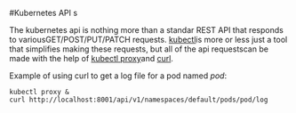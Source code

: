 #Kubernetes API s
 
The kubernetes api is nothing more than a standar REST API that responds to variousGET/POST/PUT/PATCH 
requests. [kubectl](https://github.com/disc0ninja/zet/search?q=kubectl)is more or less just a tool 
that simplifies making these requests, but all of the api requestscan be made with the help of
[kubectl proxy](https://github.com/disc0ninja/zet/search?q=kubectl%20proxy)and 
[curl](https://github.com/disc0ninja/zet/search?q=curl).
  
Example of using curl to get a log file for a pod named _pod_:
```
kubectl proxy &
curl http://localhost:8001/api/v1/namespaces/default/pods/pod/log
```
